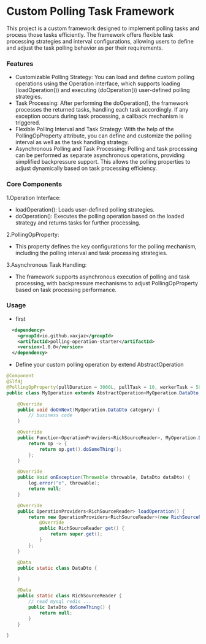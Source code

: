 # Custom Polling Task Framework
This project is a custom framework designed to implement polling tasks and process those tasks efficiently. The framework offers flexible task processing strategies and interval configurations, allowing users to define and adjust the task polling behavior as per their requirements.

### Features
* Customizable Polling Strategy: You can load and define custom polling operations using the Operation interface, which supports loading (loadOperation()) and executing (doOperation()) user-defined polling strategies.
* Task Processing: After performing the doOperation(), the framework processes the returned tasks, handling each task accordingly. If any exception occurs during task processing, a callback mechanism is triggered.
* Flexible Polling Interval and Task Strategy: With the help of the PollingOpProperty attribute, you can define and customize the polling interval as well as the task handling strategy.
* Asynchronous Polling and Task Processing: Polling and task processing can be performed as separate asynchronous operations, providing simplified backpressure support. This allows the polling properties to adjust dynamically based on task processing efficiency.
### Core Components
1.Operation Interface:

* loadOperation(): Loads user-defined polling strategies.
* doOperation(): Executes the polling operation based on the loaded strategy and returns tasks for further processing.

2.PollingOpProperty:
* This property defines the key configurations for the polling mechanism, including the polling interval and task processing strategies.

3.Asynchronous Task Handling:
* The framework supports asynchronous execution of polling and task processing, with backpressure mechanisms to adjust PollingOpProperty based on task processing performance.

### Usage
* first
```xml
  <dependency>
    <groupId>io.github.vaxjaz</groupId>
    <artifactId>polling-operation-starter</artifactId>
    <version>1.0.0</version>
  </dependency>
```
* Define your custom polling operation by extend AbstractOperation
```java
@Component
@Slf4j
@PollingOpProperty(pullDuration = 3000L, pullTask = 10, workerTask = 500, strategy = PollingStrategyEnum.FIXED_THEN_IMMEDIATELY)
public class MyOperation extends AbstractOperation<MyOperation.DataDto, MyOperation.RichSourceReader> {

    @Override
    public void doOnNext(MyOperation.DataDto category) {
        // business code
    }

    @Override
    public Function<OperationProviders<RichSourceReader>, MyOperation.DataDto> doOperation() {
        return op -> {
            return op.get().doSomeThing();
        };
    }

    @Override
    public Void onException(Throwable throwable, DataDto dataDto) {
        log.error("e", throwable);
        return null;
    }

    @Override
    public OperationProviders<RichSourceReader> loadOperation() {
        return new OperationProviders<RichSourceReader>(new RichSourceReader()) {
            @Override
            public RichSourceReader get() {
                return super.get();
            }
        };
    }

    @Data
    public static class DataDto {

    }

    @Data
    public static class RichSourceReader {
        // read mysql redis ...
        public DataDto doSomeThing() {
            return null;
        }
    }

}

```
